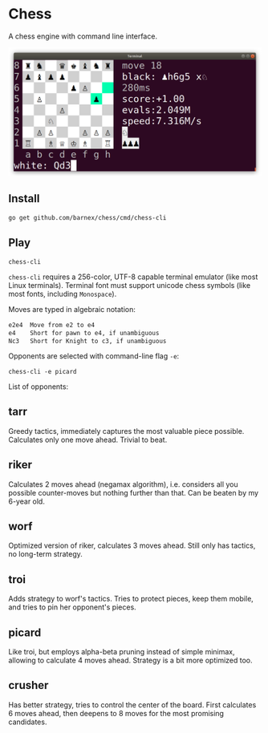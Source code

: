 # Chess

A chess engine with command line interface.

![fig](cli.png)


## Install

```
go get github.com/barnex/chess/cmd/chess-cli
```

## Play

```
chess-cli
```

`chess-cli` requires a 256-color, UTF-8 capable terminal emulator (like most Linux terminals). Terminal font must support unicode chess symbols (like most fonts, including `Monospace`).

Moves are typed in algebraic notation:

```
e2e4  Move from e2 to e4
e4    Short for pawn to e4, if unambiguous
Nc3   Short for Knight to c3, if unambiguous
```

Opponents are selected with command-line flag `-e`:

```
chess-cli -e picard
```

List of opponents:

## tarr
Greedy tactics, immediately captures the most valuable piece possible. Calculates only one move ahead. Trivial to beat.

## riker
Calculates 2 moves ahead (negamax algorithm), i.e. considers all you possible counter-moves but nothing further than that. Can be beaten by my 6-year old.

## worf
Optimized version of riker, calculates 3 moves ahead. Still only has tactics, no long-term strategy.

## troi
Adds strategy to worf's tactics. Tries to protect pieces, keep them mobile, and tries to pin her opponent's pieces.

## picard
Like troi, but employs alpha-beta pruning instead of simple minimax, allowing to calculate 4 moves ahead. Strategy is a bit more optimized too.

## crusher
Has better strategy, tries to control the center of the board. First calculates 6 moves ahead, then deepens to 8 moves for the most promising candidates.
